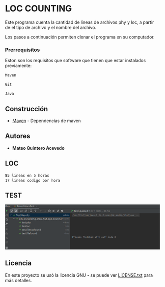 # LOC COUNTING

Este programa cuenta la cantidad de líneas de archivos phy y loc, a partir de el tipo de archivo y el nombre del archivo.

Los pasos a continuación permiten clonar el programa en su computador.

### Prerrequisitos

Eston son los requisitos que software que tienen que estar instalados previamente:

```
Maven
```
```
Git
```
```
Java
```

## Construcción 
* [Maven](https://maven.apache.org/) - Dependencias de maven

## Autores

* **Mateo Quintero Acevedo** 

## LOC

	85 lineas en 5 horas
	17 lineas codigo por hora

## TEST
  ![](./src/main/images/testimage.png)
	
## Licencia

En este proyecto se usó la licencia GNU - se puede ver [LICENSE.txt](LICENSE.txt) para más detalles.



